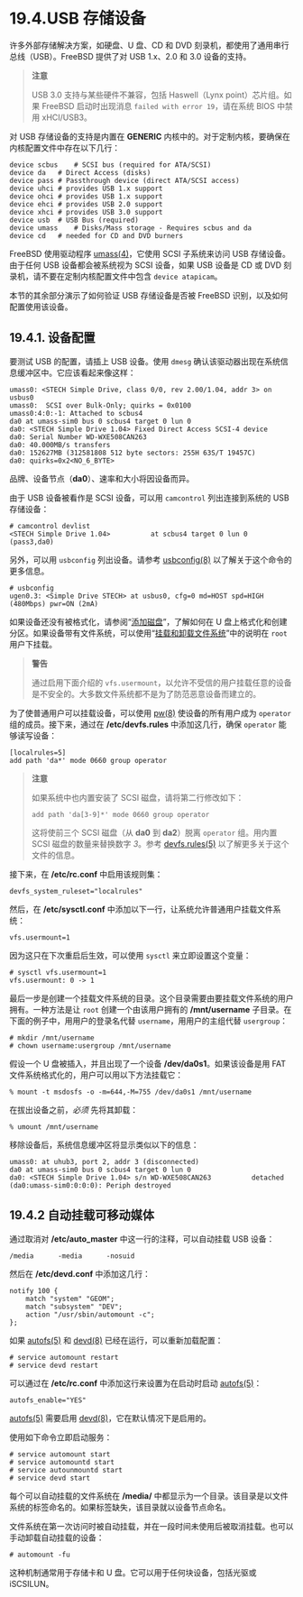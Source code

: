# 19.4.USB 存储设备

许多外部存储解决方案，如硬盘、U 盘、CD 和 DVD 刻录机，都使用了通用串行总线（USB）。FreeBSD 提供了对 USB 1.x、2.0 和 3.0 设备的支持。

> **注意**
>
> USB 3.0 支持与某些硬件不兼容，包括 Haswell（Lynx point）芯片组。如果 FreeBSD 启动时出现消息 `failed with error 19`，请在系统 BIOS 中禁用 xHCI/USB3。

对 USB 存储设备的支持是内置在 **GENERIC** 内核中的。对于定制内核，要确保在内核配置文件中存在以下几行：

```
device scbus	# SCSI bus (required for ATA/SCSI)
device da	# Direct Access (disks)
device pass	# Passthrough device (direct ATA/SCSI access)
device uhci	# provides USB 1.x support
device ohci	# provides USB 1.x support
device ehci	# provides USB 2.0 support
device xhci	# provides USB 3.0 support
device usb	# USB Bus (required)
device umass	# Disks/Mass storage - Requires scbus and da
device cd	# needed for CD and DVD burners
```

FreeBSD 使用驱动程序 [umass(4)](https://www.freebsd.org/cgi/man.cgi?query=umass&sektion=4&format=html)，它使用 SCSI 子系统来访问 USB 存储设备。由于任何 USB 设备都会被系统视为 SCSI 设备，如果 USB 设备是 CD 或 DVD 刻录机，请不要在定制内核配置文件中包含 `device atapicam`。

本节的其余部分演示了如何验证 USB 存储设备是否被 FreeBSD 识别，以及如何配置使用该设备。

## 19.4.1. 设备配置

要测试 USB 的配置，请插上 USB 设备。使用 `dmesg` 确认该驱动器出现在系统信息缓冲区中。它应该看起来像这样：

```
umass0: <STECH Simple Drive, class 0/0, rev 2.00/1.04, addr 3> on usbus0
umass0:  SCSI over Bulk-Only; quirks = 0x0100
umass0:4:0:-1: Attached to scbus4
da0 at umass-sim0 bus 0 scbus4 target 0 lun 0
da0: <STECH Simple Drive 1.04> Fixed Direct Access SCSI-4 device
da0: Serial Number WD-WXE508CAN263
da0: 40.000MB/s transfers
da0: 152627MB (312581808 512 byte sectors: 255H 63S/T 19457C)
da0: quirks=0x2<NO_6_BYTE>
```

品牌、设备节点（**da0**）、速率和大小将因设备而异。

由于 USB 设备被看作是 SCSI 设备，可以用 `camcontrol` 列出连接到系统的 USB 存储设备：

```
# camcontrol devlist
<STECH Simple Drive 1.04>          at scbus4 target 0 lun 0 (pass3,da0)
```

另外，可以用 `usbconfig` 列出设备。请参考 [usbconfig(8)](https://www.freebsd.org/cgi/man.cgi?query=usbconfig&sektion=8&format=html) 以了解关于这个命令的更多信息。

```
# usbconfig
ugen0.3: <Simple Drive STECH> at usbus0, cfg=0 md=HOST spd=HIGH (480Mbps) pwr=ON (2mA)
```

如果设备还没有被格式化，请参阅“[添加磁盘](https://docs.freebsd.org/en/books/handbook/disks/#disks-adding)”，了解如何在 U 盘上格式化和创建分区。如果设备带有文件系统，可以使用“[挂载和卸载文件系统](https://docs.freebsd.org/en/books/handbook/basics/index.html#mount-unmount)”中的说明在 `root` 用户下挂载。

> **警告**
>
> 通过启用下面介绍的 `vfs.usermount`，以允许不受信的用户挂载任意的设备是不安全的。大多数文件系统都不是为了防范恶意设备而建立的。

为了使普通用户可以挂载设备，可以使用 [pw(8)](https://www.freebsd.org/cgi/man.cgi?query=pw&sektion=8&format=html) 使设备的所有用户成为 `operator` 组的成员。接下来，通过在 **/etc/devfs.rules** 中添加这几行，确保 `operator` 能够读写设备：

```
[localrules=5]
add path 'da*' mode 0660 group operator
```

> **注意**
>
> 如果系统中也内置安装了 SCSI 磁盘，请将第二行修改如下：
>
> ```
> add path 'da[3-9]*' mode 0660 group operator
> ```
>
> 这将使前三个 SCSI 磁盘（从 **da0** 到 **da2**）脱离 `operator` 组。用内置 SCSI 磁盘的数量来替换数字 _3_。参考 [devfs.rules(5)](https://www.freebsd.org/cgi/man.cgi?query=devfs.rules&sektion=5&format=html) 以了解更多关于这个文件的信息。

接下来，在 **/etc/rc.conf** 中启用该规则集：

```
devfs_system_ruleset="localrules"
```

然后，在 **/etc/sysctl.conf** 中添加以下一行，让系统允许普通用户挂载文件系统：

```
vfs.usermount=1
```

因为这只在下次重启后生效，可以使用 `sysctl` 来立即设置这个变量：

```
# sysctl vfs.usermount=1
vfs.usermount: 0 -> 1
```

最后一步是创建一个挂载文件系统的目录。这个目录需要由要挂载文件系统的用户拥有。一种方法是让 `root` 创建一个由该用户拥有的 **/mnt/username** 子目录。在下面的例子中，用用户的登录名代替 `username`，用用户的主组代替 `usergroup`：

```
# mkdir /mnt/username
# chown username:usergroup /mnt/username
```

假设一个 U 盘被插入，并且出现了一个设备 **/dev/da0s1**。如果该设备是用 FAT 文件系统格式化的，用户可以用以下方法挂载它：

```
% mount -t msdosfs -o -m=644,-M=755 /dev/da0s1 /mnt/username
```

在拔出设备之前，_必须_ 先将其卸载：

```
% umount /mnt/username
```

移除设备后，系统信息缓冲区将显示类似以下的信息：

```
umass0: at uhub3, port 2, addr 3 (disconnected)
da0 at umass-sim0 bus 0 scbus4 target 0 lun 0
da0: <STECH Simple Drive 1.04> s/n WD-WXE508CAN263          detached
(da0:umass-sim0:0:0:0): Periph destroyed
```

## 19.4.2 自动挂载可移动媒体

通过取消对 **/etc/auto_master** 中这一行的注释，可以自动挂载 USB 设备：

```
/media		-media		-nosuid
```

然后在 **/etc/devd.conf** 中添加这几行：

```
notify 100 {
	match "system" "GEOM";
	match "subsystem" "DEV";
	action "/usr/sbin/automount -c";
};
```

如果 [autofs(5)](https://www.freebsd.org/cgi/man.cgi?query=autofs&sektion=5&format=html) 和 [devd(8)](https://www.freebsd.org/cgi/man.cgi?query=devd&sektion=8&format=html) 已经在运行，可以重新加载配置：

```
# service automount restart
# service devd restart
```

可以通过在 **/etc/rc.conf** 中添加这行来设置为在启动时启动 [autofs(5)](https://www.freebsd.org/cgi/man.cgi?query=autofs&sektion=5&format=html)：

```
autofs_enable="YES"
```

[autofs(5)](https://www.freebsd.org/cgi/man.cgi?query=autofs&sektion=5&format=html) 需要启用 [devd(8)](https://www.freebsd.org/cgi/man.cgi?query=devd&sektion=8&format=html)，它在默认情况下是启用的。

使用如下命令立即启动服务：

```
# service automount start
# service automountd start
# service autounmountd start
# service devd start
```

每个可以自动挂载的文件系统在 **/media/** 中都显示为一个目录。该目录是以文件系统的标签命名的。如果标签缺失，该目录就以设备节点命名。

文件系统在第一次访问时被自动挂载，并在一段时间未使用后被取消挂载。也可以手动卸载自动挂载的设备：

```
# automount -fu
```

这种机制通常用于存储卡和 U 盘。它可以用于任何块设备，包括光驱或 iSCSILUN。